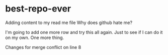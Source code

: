 # best-repo-ever
Adding content to my read me file
Why does github hate me?

I'm going to add one more row and try this all again. Just to see if I can do it on my own.
One more thing.

Changes for merge conflict on line 8

